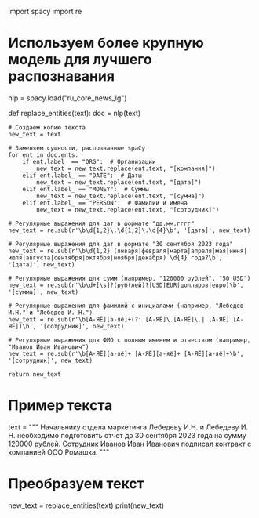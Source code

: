 import spacy
import re

# Используем более крупную модель для лучшего распознавания
nlp = spacy.load("ru_core_news_lg")

def replace_entities(text):
    doc = nlp(text)
    
    # Создаем копию текста
    new_text = text

    # Заменяем сущности, распознанные spaCy
    for ent in doc.ents:
        if ent.label_ == "ORG":  # Организации
            new_text = new_text.replace(ent.text, "[компания]")
        elif ent.label_ == "DATE":  # Даты
            new_text = new_text.replace(ent.text, "[дата]")
        elif ent.label_ == "MONEY":  # Суммы
            new_text = new_text.replace(ent.text, "[сумма]")
        elif ent.label_ == "PERSON":  # Фамилии и имена
            new_text = new_text.replace(ent.text, "[сотрудник]")

    # Регулярные выражения для дат в формате "дд.мм.гггг"
    new_text = re.sub(r'\b\d{1,2}\.\d{1,2}\.\d{4}\b', '[дата]', new_text)

    # Регулярные выражения для дат в формате "30 сентября 2023 года"
    new_text = re.sub(r'\b\d{1,2} (января|февраля|марта|апреля|мая|июня|июля|августа|сентября|октября|ноября|декабря) \d{4} года?\b', '[дата]', new_text)

    # Регулярные выражения для сумм (например, "120000 рублей", "50 USD")
    new_text = re.sub(r'\b\d+[\s]?(руб(лей)?|USD|EUR|долларов|евро)\b', '[сумма]', new_text)

    # Регулярные выражения для фамилий с инициалами (например, "Лебедев И.Н." и "Лебедев И. Н.")
    new_text = re.sub(r'\b[А-ЯЁ][а-яё]+(?: [А-ЯЁ]\.[А-ЯЁ]\.| [А-ЯЁ] [А-ЯЁ])\b', '[сотрудник]', new_text)
    
    # Регулярные выражения для ФИО с полным именем и отчеством (например, "Иванов Иван Иванович")
    new_text = re.sub(r'\b[А-ЯЁ][а-яё]+ [А-ЯЁ][а-яё]+ [А-ЯЁ][а-яё]+\b', '[сотрудник]', new_text)

    return new_text

# Пример текста
text = """
Начальнику отдела маркетинга Лебедеву И.Н. и Лебедеву И. Н. необходимо подготовить отчет до 30 сентября 2023 года на сумму 120000 рублей.
Сотрудник Иванов Иван Иванович подписал контракт с компанией ООО Ромашка.
"""

# Преобразуем текст
new_text = replace_entities(text)
print(new_text)
